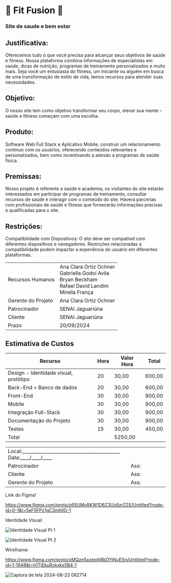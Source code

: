 # 💪 Fit Fusion 💪
### Site de saude e bem estar 


## Justificativa:
Oferecemos tudo o que você precisa para alcançar seus objetivos de saúde e fitness. Nossa plataforma combina informações de especialistas em saúde, dicas de nutrição, programas de treinamento personalizados e muito mais. Seja você um entusiasta do fitness, um iniciante ou alguém em busca de uma transformação de estilo de vida, temos recursos para atender suas necessidades.
 
## Objetivo:
O nosso site tem como objetivo transformar seu corpo, elevar sua mente – saúde e fitness começam com uma escolha.

## Produto: 
 Software Web Full Stack e Aplicativo Mobile, construir um relacionamento contínuo com os usuários, oferecendo conteúdos relevantes e personalizados, bem como incentivando a adesão a programas de saúde física.

## Premissas:
Nosso projeto é referente a saúde e academia, os visitantes do site estarão interessados em participar de programas de treinamento, consultar recursos de saúde e interagir com o conteúdo do site. Haverá parcerias com profissionais de saúde e fitness que fornecerão informações precisas e qualificadas para o site.

## Restrições:
Compatibilidade com Dispositivos:
O site deve ser compatível com diferentes dispositivos e navegadores. Restrições relacionadas a compatibilidade podem impactar a experiência do usuário em diferentes plataformas.

<table>
<tr>
<td>
Recursos Humanos
</td>
<td>
Ana Clara Ortiz Ochner<br>
Gabriella Godoi Avila<br>
Bryan Beckham<br>
Rafael David Landim<br>
Mirella França<br>
</td>
</tr>
<tr>
<td>
Gerente do Projeto
</td>
<td>
Ana Clara Ortiz Ochner
</td>
</tr>
<tr>
<td>
Patrocinador
</td>
<td>
SENAI Jaguariúna
</td>
</tr>
<tr>
<td>
Cliente
</td>
<td>
SENAI Jaguariúna
</td>
</tr>
<tr>
<td>
Prazo
</td>
<td>
20/09/2024
</td>
</tr>
</table>

## Estimativa de Custos
|Recurso|Hora|Valor Hora|Total|
|-|-|-|-|
|Design - Identidade visual, protótipo|20|30,00|600,00|
|Back-End + Banco de dados|20|30,00|600,00|
|Front-End|30|30,00|900,00|
|Mobile|30|30,00|900,00|
|Integração Full-Stack|30|30,00|900,00|
|Documentação do Projeto|30|30,00|900,00|
|Testes|15|30,00|450,00|
|Total||5250,00|


<table>
<tr>
<td colspan="2">
Local:__________________________________________ Data:____/____/____
</td>
</tr>
<tr>
<td>
Patrocinador
</td>
<td>
Ass:
</td>
</tr>
<tr>
<td>
Cliente
</td>
<td>
Ass:
</td>
</tr>
<tr>
<td>
Gerente do Projeto
</td>
<td>
Ass:





</td>
</tr>
</table>
 
Link do Figma!

https://www.figma.com/proto/z65UMoRKW1D6Z3Uz8zrZ2S/Untitled?node-id=0-1&t=5eF5FPz1gC3mhllG-1


Identidade Visual:

![Identidade Visual Pt 1](https://github.com/user-attachments/assets/925f6d55-0ea1-43d1-ab61-7460b1189b47)



![Identidade Visual Pt 2](https://github.com/user-attachments/assets/b43b77a6-22ba-4681-8a28-c583f370110d)

Wireframe: 

https://www.figma.com/proto/xMQze5azepjhRbDYiNuESn/Untitled?node-id=1-1948&t=h1TjEkuRzkxks5B4-1


![Captura de tela 2024-08-23 082714](https://github.com/user-attachments/assets/549085bf-b965-4698-b2fc-763356b42c37)






